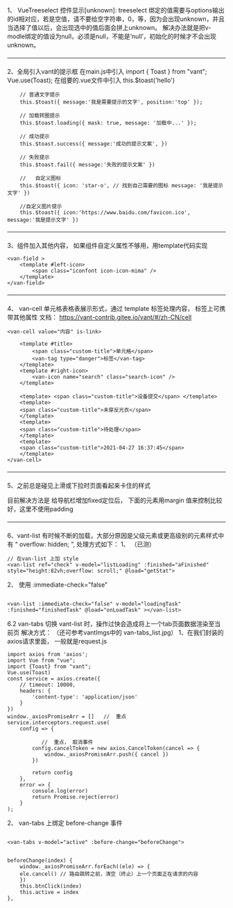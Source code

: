 1、 VueTreeselect 控件显示[unknown]:
treeselect 绑定的值需要与options输出的id相对应，若是空值，请不要给空字符串，0，等，因为会出现unknown，并且当选择了值以后，会出现选中的值后面会拼上unknown。
解决办法就是把v-modle绑定的值设为null，必须是null，不能是‘null’，初始化的时候才不会出现unknown。

<hr style="margin:20px 0" />


2、全局引入vant的提示框
在main.js中引入
import { Toast } from "vant";
Vue.use(Toast); 
在组要的.vue文件中引入
this.$toast('hello')
```
    // 普通文字提示
    this.$toast({ message:'我是需要提示的文字', position:'top' });

    // 加载转圈提示
    this.$toast.loading({ mask: true, message: '加载中...' });

    // 成功提示
    this.$toast.success({ message:'成功的提示文案', })

    // 失败提示
    this.$toast.fail({ message:'失败的提示文案' })

    //   自定义图标
    this.$toast({ icon: 'star-o', // 找到自己需要的图标 message: '我是提示文字' })

    //自定义图片提示
    this.$toast({ icon:'https://www.baidu.com/favicon.ico', message:'我是提示文字' })

```

<hr style="margin:20px 0" />

3、组件加入其他内容， 如果组件自定义属性不够用，用template代码实现

```
<van-field >
    <template #left-icon>
        <span class="iconfont icon-icon-mima" />
    </template>
</van-field>
```
<hr style="margin:20px 0" />

4、 van-cell 单元格表格表展示形式，通过 template 标签处理内容， 标签上可携带其他属性
文档： https://vant-contrib.gitee.io/vant/#/zh-CN/cell
```
<van-cell value="内容" is-link>

    <template #title>
        <span class="custom-title">单元格</span>
        <van-tag type="danger">标签</van-tag>
    </template>
    <template #right-icon>
        <van-icon name="search" class="search-icon" />
    </template>

    <template> <span class="custom-title">设备提交</span> </template>
    <template>
    <span class="custom-title">未穿反光衣</span>
    </template>
    <template>
    <span class="custom-title">待处理</span>
    </template>
    <template>
    <span class="custom-title">2021-04-27 16:37:45</span>
    </template>
</van-cell>
```
<hr style="margin:20px 0" />

5、之前总是碰见上滑或下拉时页面看起来卡住的样式
<p>
  目前解决方法是 给导航栏增加fixed定位后， 下面的元素用margin 值来控制比较好，这里不使用padding
</p>

<hr style="margin:20px 0" />

6、vant-list 有时候不断的加载，大部分原因是父级元素或更高级别的元素样式中有
“ overflow: hidden; ”, 处理方式如下：
1、 （已测）
```
// 在van-list 上加 style
<van-list ref="check" v-model="listLoading" :finished="aFinished" style="height:82vh;overflow: scroll;" @load="getStat">

```
2、 使用 :immediate-check="false"
```

<van-list :immediate-check="false" v-model="loadingTask" :finished="finishedTask" @load="onLoadTask" ></van-list>

```

6.2 van-tabs  切换 vant-list 时，操作过快会造成将上一个tab页面数据渲染至当前页
解决方式：  （还可参考vantImgs中的 van-tabs_list.jpg）
1、在我们封装的axios请求里面， 一般就是request.js
``` 
import axios from 'axios';
import Vue from "vue";
import {Toast} from "vant";
Vue.use(Toast)
const service = axios.create({
    // timeout: 10000,
    headers: {
        'content-type': 'application/json'
    }
})
window._axiosPromiseArr = []   //  重点
service.interceptors.request.use(
    config => {

           //  重点， 取消事件
        config.cancelToken = new axios.CancelToken(cancel => {
            window._axiosPromiseArr.push({ cancel })
        })

        return config
    },
    error => {
        console.log(error)
        return Promise.reject(error)
    }
);

```

2、 van-tabs 上绑定 before-change 事件
```

<van-tabs v-model="active" :before-change="beforeChange">


beforeChange(index) {
    window._axiosPromiseArr.forEach((ele) => {
    ele.cancel() // 路由跳转之前，清空（终止）上一个页面正在请求的内容
    })
    this.btnClick(index)
    this.active = index
},

```



